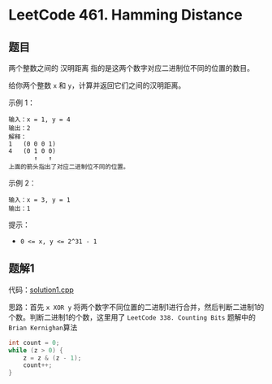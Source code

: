 # LeetCode 461. Hamming Distance

## 题目

两个整数之间的 汉明距离 指的是这两个数字对应二进制位不同的位置的数目。

给你两个整数 `x` 和 `y`，计算并返回它们之间的汉明距离。

示例 1：

```
输入：x = 1, y = 4
输出：2
解释：
1   (0 0 0 1)
4   (0 1 0 0)
       ↑   ↑
上面的箭头指出了对应二进制位不同的位置。
```

示例 2：

```
输入：x = 3, y = 1
输出：1
```

提示：

* `0 <= x, y <= 2^31 - 1`


## 题解1

代码：[solution1.cpp](solution1.cpp)

思路：首先 `x XOR y` 将两个数字不同位置的二进制1进行合并，然后判断二进制1的个数。判断二进制1的个数，这里用了 `LeetCode 338. Counting Bits` 题解中的`Brian Kernighan`算法

```c++
int count = 0;
while (z > 0) {
    z = z & (z - 1);
    count++;
}
```